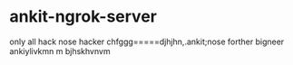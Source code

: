 # ankit-ngrok-server
only all hack
nose hacker
chfggg=====djhjhn,.ankit;nose forther bigneer 
ankiylivkmn m bjhskhvnvm
